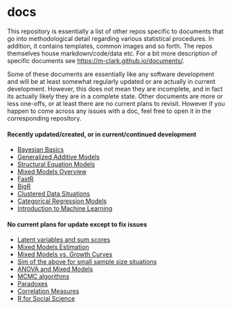 # docs

This repository is essentially a list of other repos specific to documents that go into methodological detail regarding various statistical procedures. In addition, it contains templates, common images and so forth. The repos themselves house markdown/code/data etc. For a bit more description of specific documents see https://m-clark.github.io/documents/.  

Some of these documents are essentially like any software development and will be at least somewhat regularly updated or are actually in current development. However, this does not mean they are incomplete, and in fact its actually likely they are in a complete state.  Other documents are more or less one-offs, or at least there are no current plans to revisit.  However if you happen to come across any issues with a doc, feel free to open it in the corresponding repository.


#### Recently updated/created, or in current/continued development

- [Bayesian Basics](https://github.com/m-clark/bayesian-basics)
- [Generalized Additive Models](https://github.com/m-clark/generalized-additive-models)
- [Structural Equation Models](https://github.com/m-clark/sem)
- [Mixed Models Overview](https://github.com/m-clark/mixed-models-overview)
- [FastR](https://github.com/m-clark/fastR)
- [BigR](https://github.com/m-clark/bigR)
- [Clustered Data Situations](https://github.com/m-clark/clustered-data) 
- [Categorical Regression Models](https://github.com/m-clark/categorical-regression-models)
- [Introduction to Machine Learning](https://github.com/m-clark/introduction-to-machine-learning)



#### No current plans for update except to fix issues

- [Latent variables and sum scores](https://github.com/m-clark/latent-variabels-and-sum-scores)
- [Mixed Models Estimation](https://github.com/m-clark/mixed-models-estimation)
- [Mixed Models vs. Growth Curves](https://github.com/m-clark/mixed-models-growth-curves)
- [Sim of the above for small sample size situations](https://github.com/m-clark/mixed-models-growth-curves-simulation)
- [ANOVA and Mixed Models](https://github.com/m-clark/mixed-models-anova) 
- [MCMC algorithms](https://github.com/m-clark/mcmc-algorithms)
- [Paradoxes](https://github.com/m-clark/lords-paradox) 
- [Correlation Measures](https://github.com/m-clark/correlation-measures)
- [R for Social Science](https://github.com/m-clark/R-for-social-science)

